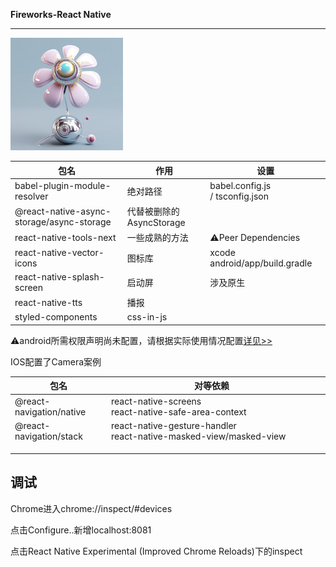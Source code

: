 **Fireworks-React Native**

****

<img title="" src="./logo.jpg" alt="" width="180">

| 包名                                        | 作用                 | 设置                              |
| ----------------------------------------- | ------------------ | ------------------------------- |
| babel-plugin-module-resolver              | 绝对路径               | babel.config.js / tsconfig.json |
| @react-native-async-storage/async-storage | 代替被删除的AsyncStorage |                                 |
| react-native-tools-next                   | 一些成熟的方法            | ⚠️Peer Dependencies             |
| react-native-vector-icons                 | 图标库                | xcode  android/app/build.gradle |
| react-native-splash-screen                | 启动屏                | 涉及原生                            |
| react-native-tts                          | 播报                 |                                 |
| styled-components                         | css-in-js          |                                 |

⚠️android所需权限声明尚未配置，请根据实际使用情况配置[详见>>](https://github.com/zoontek/react-native-permissions)

IOS配置了Camera案例

| 包名                       | 对等依赖                                                                                     |     |
| ------------------------ | ---------------------------------------------------------------------------------------- | --- |
| @react-navigation/native | react-native-screens                                      react-native-safe-area-context |     |
| @react-navigation/stack  | react-native-gesture-handler                        react-native-masked-view/masked-view |     |
|                          |                                                                                          |     |
|                          |                                                                                          |     |
|                          |                                                                                          |     |

## 调试

Chrome进入chrome://inspect/#devices

点击Configure..新增localhost:8081

点击React Native Experimental (Improved Chrome Reloads)下的inspect
